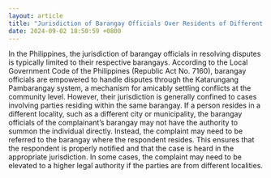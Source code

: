 ```yaml
---
layout: article
title: "Jurisdiction of Barangay Officials Over Residents of Different Localities in the Philippines"
date: 2024-09-02 18:50:59 +0800
---
```


<p>In the Philippines, the jurisdiction of barangay officials in resolving disputes is typically limited to their respective barangays. According to the Local Government Code of the Philippines (Republic Act No. 7160), barangay officials are empowered to handle disputes through the Katarungang Pambarangay system, a mechanism for amicably settling conflicts at the community level. However, their jurisdiction is generally confined to cases involving parties residing within the same barangay. If a person resides in a different locality, such as a different city or municipality, the barangay officials of the complainant’s barangay may not have the authority to summon the individual directly. Instead, the complaint may need to be referred to the barangay where the respondent resides. This ensures that the respondent is properly notified and that the case is heard in the appropriate jurisdiction. In some cases, the complaint may need to be elevated to a higher legal authority if the parties are from different localities.</p>